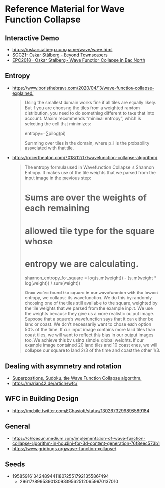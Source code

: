 # Reference Material for Wave Function Collapse

## Interactive Demo
- https://oskarstalberg.com/game/wave/wave.html
- [SGC21- Oskar Stålberg - Beyond Townscapers](https://www.youtube.com/watch?v=Uxeo9c-PX-w)
- [EPC2018 - Oskar Stalberg - Wave Function Collapse in Bad North](https://www.youtube.com/watch?v=0bcZb-SsnrA)

## Entropy
- https://www.boristhebrave.com/2020/04/13/wave-function-collapse-explained/

  > Using the smallest domain works fine if all tiles are equally likely. But if you are choosing the tiles from a weighted random distribution, you need to do something different to take that into account. Maxim recommends “minimal entropy“, which is selecting the cell that minimizes:
  >
  > entropy=−∑pilog(pi)
  >
  > Summing over tiles in the domain, where p_i is the probability associated with that tile.

- https://robertheaton.com/2018/12/17/wavefunction-collapse-algorithm/

  > The entropy formula used in Wavefunction Collapse is Shannon Entropy. It makes use of the tile weights that we parsed from the input image in the previous step:
  >
  >   # Sums are over the weights of each remaining
  >   # allowed tile type for the square whose
  >   # entropy we are calculating.
  >   shannon_entropy_for_square =
  >     log(sum(weight)) -
  >     (sum(weight * log(weight)) / sum(weight))
  >
  > Once we’ve found the square in our wavefunction with the lowest entropy, we collapse its wavefunction. We do this by randomly choosing one of the tiles still available to the square, weighted by the tile weights that we parsed from the example input. We use the weights because they give us a more realistic output image. Suppose that a square’s wavefunction says that it can either be land or coast. We don’t necessarily want to chose each option 50% of the time. If our input image contains more land tiles than coast tiles, we will want to reflect this bias in our output images too. We achieve this by using simple, global weights. If our example image contained 20 land tiles and 10 coast ones, we will collapse our square to land 2/3 of the time and coast the other 1/3.

## Dealing with asymmetry and rotation
- [Superpositions, Sudoku, the Wave Function Collapse algorithm.](https://www.youtube.com/watch?v=2SuvO4Gi7uY)
- https://marian42.de/article/wfc/

## WFC in Building Design
- https://mobile.twitter.com/EChasioti/status/1302673299898589184

## General

- https://chloesun.medium.com/implementation-of-wave-function-collapse-algorithm-in-houdini-for-3d-content-generation-76f8eec573b1
- https://www.gridbugs.org/wave-function-collapse/


## Seeds

- 195859161342489441180725517921355867494
  - 296172899539013093395625120659970137010
